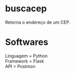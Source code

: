# buscacep
Retorna o endereço de um CEP.
# Softwares
Linguagem = Python<br>
Framework = Flask<br>
API = Postmon
